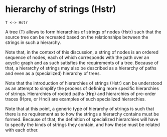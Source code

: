 
# hierarchy of strings (Hstr)

```
T <-> Hstr
```

A tree (T) allows to form hierarchies of strings of nodes (Hstr) such that the
source tree can be recreated based on the relationships between the strings in
such a hierarchy.

Note that, in the context of this discussion, a string of nodes is an ordered
sequence of nodes, each of which corresponds with the path over an acyclic
graph and as such satisfies the requirements of a tree. Because of that, a
hierarchy of strings may also be described as a hierarchy of paths and even
as a (specialized) hierarchy of trees.

Note that the introduction of hierarchies of strings (Hstr) can be understood
as an attempt to simplify the process of defining more specific hierarchies of
strings. Hierarchies of rooted paths (Hrp) and hierarchies of pre-order traces
(Hpre, or Hnci) are examples of such specialized hierarchies.

Note that at this point, a generic type of hierarchy of strings is such that
there is no requirement as to how the strings a hierarchy contains must be
formed. Because of that, the definition of specialized hierarchies will have
to specify the kinds of strings they contain, and how these must be related
with each other.
